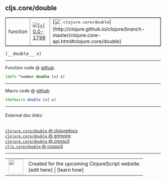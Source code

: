 ## cljs.core/double



 <table border="1">
<tr>
<td>function</td>
<td><a href="https://github.com/cljsinfo/cljs-api-docs/tree/0.0-1798"><img valign="middle" alt="[+] 0.0-1798" title="Added in 0.0-1798" src="https://img.shields.io/badge/+-0.0--1798-lightgrey.svg"></a> </td>
<td>
[<img height="24px" valign="middle" src="http://i.imgur.com/1GjPKvB.png"> <samp>clojure.core/double</samp>](http://clojure.github.io/clojure/branch-master/clojure.core-api.html#clojure.core/double)
</td>
</tr>
</table>


 <samp>
(__double__ x)<br>
</samp>

---







Function code @ [github](https://github.com/clojure/clojurescript/blob/r3149/src/cljs/cljs/core.cljs#L2209):

```clj
(defn ^number double [x] x)
```

<!--
Repo - tag - source tree - lines:

 <pre>
clojurescript @ r3149
└── src
    └── cljs
        └── cljs
            └── <ins>[core.cljs:2209](https://github.com/clojure/clojurescript/blob/r3149/src/cljs/cljs/core.cljs#L2209)</ins>
</pre>

-->

---

Macro code @ [github](https://github.com/clojure/clojurescript/blob/r3149/src/clj/cljs/core.clj#L382):

```clj
(defmacro double [x] x)
```

<!--
Repo - tag - source tree - lines:

 <pre>
clojurescript @ r3149
└── src
    └── clj
        └── cljs
            └── <ins>[core.clj:382](https://github.com/clojure/clojurescript/blob/r3149/src/clj/cljs/core.clj#L382)</ins>
</pre>
-->

---


###### External doc links:

[`clojure.core/double` @ clojuredocs](http://clojuredocs.org/clojure.core/double)<br>
[`clojure.core/double` @ grimoire](http://conj.io/store/v1/org.clojure/clojure/1.7.0-beta3/clj/clojure.core/double/)<br>
[`clojure.core/double` @ crossclj](http://crossclj.info/fun/clojure.core/double.html)<br>
[`cljs.core/double` @ crossclj](http://crossclj.info/fun/cljs.core.cljs/double.html)<br>

---

 <table>
<tr><td>
<img valign="middle" align="right" width="48px" src="http://i.imgur.com/Hi20huC.png">
</td><td>
Created for the upcoming ClojureScript website.<br>
[edit here] | [learn how]
</td></tr></table>

[edit here]:https://github.com/cljsinfo/cljs-api-docs/blob/master/cljsdoc/cljs.core_double.cljsdoc
[learn how]:https://github.com/cljsinfo/cljs-api-docs/wiki/cljsdoc-files

<!--

This information was too distracting to show to readers, but I'll leave it
commented here since it is helpful to:

- pretty-print the data used to generate this document
- and show how to retrieve that data



The API data for this symbol:

```clj
{:return-type number,
 :ns "cljs.core",
 :name "double",
 :signature ["[x]"],
 :history [["+" "0.0-1798"]],
 :type "function",
 :full-name-encode "cljs.core_double",
 :source {:code "(defn ^number double [x] x)",
          :title "Function code",
          :repo "clojurescript",
          :tag "r3149",
          :filename "src/cljs/cljs/core.cljs",
          :lines [2209]},
 :extra-sources [{:code "(defmacro double [x] x)",
                  :title "Macro code",
                  :repo "clojurescript",
                  :tag "r3149",
                  :filename "src/clj/cljs/core.clj",
                  :lines [382]}],
 :full-name "cljs.core/double",
 :clj-symbol "clojure.core/double"}

```

Retrieve the API data for this symbol:

```clj
;; from Clojure REPL
(require '[clojure.edn :as edn])
(-> (slurp "https://raw.githubusercontent.com/cljsinfo/cljs-api-docs/catalog/cljs-api.edn")
    (edn/read-string)
    (get-in [:symbols "cljs.core/double"]))
```

-->
